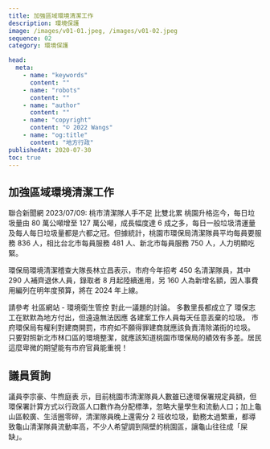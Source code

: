 ```yaml
---
title: 加強區域環境清潔工作
description: 環境保護
image: /images/v01-01.jpeg, /images/v01-02.jpeg
sequence: 02
category: 環境保護

head:
  meta:
    - name: "keywords"
      content: ""
    - name: "robots"
      content: ""
    - name: "author"
      content: ""
    - name: "copyright"
      content: "© 2022 Wangs"
    - name: "og:title"
      content: "地方行政"
publishedAt: 2020-07-30
toc: true
---
```


## 加強區域環境清潔工作

聯合新聞網 2023/07/09: 桃市清潔隊人手不足 比雙北累
桃園升格迄今，每日垃圾量由 80 萬公噸增至 127 萬公噸，成長幅度達 6 成之多，每日一般垃圾清運量及每人每日垃圾量都是六都之冠。但據統計，桃園市環保局清潔隊員平均每員要服務 836 人，相比台北市每員服務 481 人、新北市每員服務 750 人，人力明顯吃緊。

環保局環境清潔稽查大隊長林立昌表示，市府今年招考 450 名清潔隊員，其中 290 人補齊退休人員，錄取者 8 月起陸續進用，另 160 人為新增名額，因人事費用編列在明年度預算，將在 2024 年上線。

請參考 社區網站 - 環境衛生管控 對此一議題的討論。 多數里長都成立了 環保志工在默默為地方付出，但遠遠無法因應 各建案工作人員每天任意丟棄的垃圾。 市府環保局有權利對建商開罰，市府如不願得罪建商就應該負責清除滿街的垃圾。
只要對照新北市林口區的環境整潔，就應該知道桃園市環保局的績效有多差。居民這麼卑微的期望能有市府官員能重視！

## 議員質詢

議員李宗豪、牛煦庭表 示，目前桃園市清潔隊員人數雖已達環保署規定員額，但環保署計算方式以行政區人口數作為分配標準，忽略大量學生和流動人口；加上龜山區較廣、生活圈零碎，清潔隊員晚上還需分 2 班收垃圾，勤務太過繁重，都導致龜山清潔隊員流動率高，不少人希望調到隔壁的桃園區，讓龜山往往成「屎缺」。
